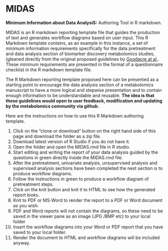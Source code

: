 # MIDAS
<b> Minimum Information about Data AnalysiS:</b> Authoring Tool in R markdown.

MIDAS is an R markdown reporting template file that guides the production of text and generates workflow diagrams based on user input.  This R Markdown template contains, as an example in this instance, a set of minimum information requirements specifically for the data pretreatment and data analysis section of biomarker discovery metabolomics studies, (gleaned directly from the original proposed guidelines by [Goodacre at al,](https://link.springer.com/article/10.1007/s11306-007-0081-3). These minimum requirements are presented in the format of a questionnaire checklist in the R markdown template file.

The R Markdown reporting template proposed here can be presented as a starting point to encourage the data analysis section of a metabolomics manuscript to have a more logical and stepwise presentation and to contain enough information to be understandable and reusable. <b> The idea is that these guidelines would open to user feedback, modification and updating by the metabolomics community via github </b>.


Here are the instructions on how to use this R Markdown authoring template.

1.	Click on the “clone or download” button on the right hand side of this page and download the folder as a zip file.
2.	Download latest version of R Studio if you do not have it.
3.	Open the folder and open the MIDAS.rmd file in R studio.
4.	Start editing and writing the report of your data analysis guided by the questions in green directly inside the MIDAS.rmd file.
5.	After the pretreatment, univariate analysis, unsupervised analysis and supervised analysis sections have been completed the next section is to produce workflow diagrams.
6.	Follow the instructions in green to produce a workflow diagram of pretreatment steps.
7.	<i> Click on </i> the knit button and knit it to HTML to see how the generated report looks.
8.	Knit to PDF or MS-Word to render the report to a PDF or Word document as you wish.
9.	PDF and Word reports will not contain the diagrams, so these need to be saved in the viewer pane as an image (JPG /BMP etc) to your local folder
10.	Insert the workflow diagrams into your Word or PDF report that you have saved to your local folder.
11.	Render the document to HTML and workflow diagrams will be included anyway.
